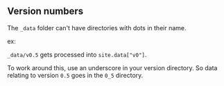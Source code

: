 ## Version numbers

The `_data` folder can't have directories with dots in their name.

ex:

`_data/v0.5` gets processed into `site.data["v0"]`.

To work around this, use an underscore in your version directory. So data relating to version `0.5` goes in the `0_5` directory.
